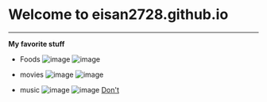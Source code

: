 # Welcome to eisan2728.github.io
---
**My favorite stuff**
- Foods 
![image](https://static.toiimg.com/thumb/61589069.cms?width=1200&height=900)
![image](https://www.aheadofthyme.com/wp-content/uploads/2021/01/spaghetti-carbonara.jpg)

- movies 
![image](https://assets-prd.ignimgs.com/2022/10/03/wakanda-forever-poster-button-1664815714839.jpg)
![image](https://lumiere-a.akamaihd.net/v1/images/p_drstrangeinthemultiverseofmadness_245_476cabb1.jpeg)

- music
![image](https://user-images.githubusercontent.com/118230131/202069256-403e49b0-0ae3-4423-919f-684807ed1a7e.png)
![image](https://i.pinimg.com/originals/83/d0/69/83d069b306ad67a39cf7040fe32ed9a9.jpg)
[Don't](https://open.spotify.com/track/3pXF1nA74528Edde4of9CC?si=49c39d11c3784ca1)
